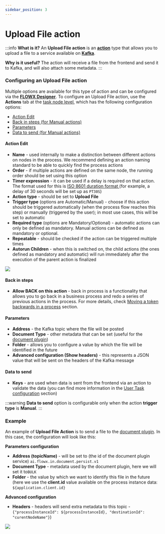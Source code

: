 ```yaml
---
sidebar_position: 3
---
```


# Upload File action

:::info
**What is it?** An **Upload File action** is an [**action**](../../terms/flowx-actions) type that allows you to upload a file to a service available on [**Kafka**](../../terms/flowx-kafka).

**Why is it useful?** The action will receive a file from the frontend and send it to Kafka, and will also attach some metadata.
:::

### Configuring an Upload File action

Multiple options are available for this type of action and can be configured via the [**FLOWX Designer**](../../terms/flowx-ai-designer). To configure an Upload File action, use the **Actions** tab at the [task node level](../../flowx-designer/managing-a-process-flow/adding-an-action-to-a-node.md), which has the following configuration options:

* [Action Edit](#action-edit)
* [Back in steps (for Manual actions)](#back-in-steps)
* [Parameters](#parameters)
* [Data to send (for Manual actions)](#data-to-send)

#### Action Edit

* **Name** - used internally to make a distinction between different actions on nodes in the process. We recommend defining an action naming standard to be able to quickly find the process actions
* **Order** - if multiple actions are defined on the same node, the running order should be set using this option
* **Timer expression** - it can be used if a delay is required on that action. The format used for this is [ISO 8601 duration format ](https://www.w3.org/TR/NOTE-datetime)(for example, a delay of 30 seconds will be set up as `PT30S`)
* **Action type** - should be set to **Upload File**
* **Trigger type** (options are Automatic/Manual) - choose if this action should be triggered automatically (when the process flow reaches this step) or manually (triggered by the user); in most use cases, this will be set to automatic
* **Required type** (options are Mandatory/Optional) - automatic actions can only be defined as mandatory. Manual actions can be defined as mandatory or optional.
* **Repeatable** - should be checked if the action can be triggered multiple times
* **Autorun Children** - when this is switched on, the child actions (the ones defined as mandatory and automatic) will run immediately after the execution of the parent action is finalized

![](https://s3.eu-west-1.amazonaws.com/docx.flowx.ai/building-blocks/node/upload_file_action_edit.png)

#### **Back in steps**

* **Allow BACK on this action** - back in process is a functionality that allows you to go back in a business process and redo a series of previous actions in the process. For more details, check [Moving a token backwards in a process](../../flowx-designer/managing-a-process-flow/moving-a-token-backwards-in-a-process.md) section.

#### Parameters

* **Address** - the Kafka topic where the file will be posted
* **Document Type** - other metadata that can be set (useful for the [document plugin](../../platform-deep-dive/plugins/custom-plugins/documents-plugin/documents-plugin.md))
* **Folder** - allows you to configure a value by which the file will be identified in the future
* **Advanced configuration (Show headers)** - this represents a JSON value that will be sent on the headers of the Kafka message

#### Data to send

* **Keys** - are used when data is sent from the frontend via an action to validate the data (you can find more information in the [User Task configuration](../node/user-task-node.md) section)

:::warning
**Data to send** option is configurable only when the action **trigger type** is **Manual**.
:::

### Example

An example of **Upload File Action** is to send a file to the [document plugin](../../platform-deep-dive/plugins/custom-plugins/documents-plugin/documents-plugin.md). In this case, the configuration will look like this:

**Parameters configuration**

* **Address (topicName)** - will be set to (the id of the document plugin service) `ai.flowx.in.document.persist.v1`
* **Document Type** - metadata used by the document plugin, here we will set it to`BULK`
* **Folder** - the value by which we want to identify this file in the future (here we use the **client.id** value available on the process instance data: `${application.client.id}`

**Advanced configuration**

* **Headers** - headers will send extra metadata to this topic -`{"processInstanceId": ${processInstanceId}, "destinationId": "curentNodeName"}`)

![](https://s3.eu-west-1.amazonaws.com/docx.flowx.ai/building-blocks/node/upload_file_action_params.png)


